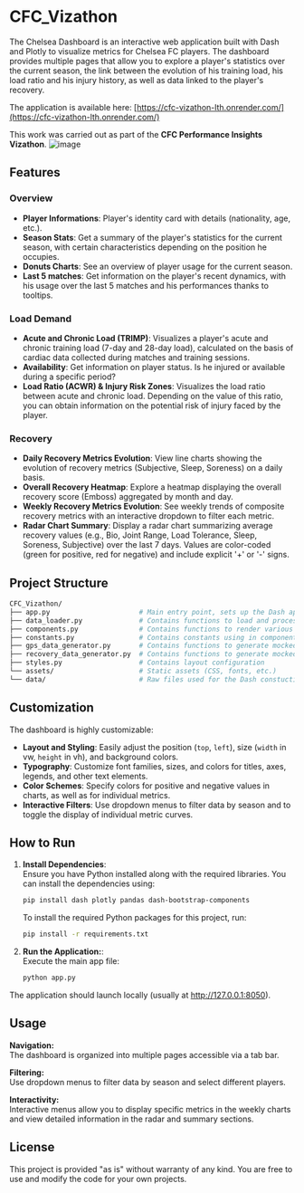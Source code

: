 # CFC_Vizathon

The Chelsea Dashboard is an interactive web application built with Dash and Plotly to visualize metrics for Chelsea FC players. The dashboard provides multiple pages that allow you to explore a player's statistics over the current season, the link between the evolution of his training load, his load ratio and his injury history, as well as data linked to the player's recovery.

The application is available here: [https://cfc-vizathon-lth.onrender.com/](https://cfc-vizathon-lth.onrender.com/)

This work was carried out as part of the **CFC Performance Insights Vizathon**.
![image](https://github.com/user-attachments/assets/5f4ae088-87ee-435e-98e7-9ce51bb404ca)


## Features
### Overview
- **Player Informations**: Player's identity card with details (nationality, age, etc.).
- **Season Stats**:  Get a summary of the player's statistics for the current season, with certain characteristics depending on the position he occupies.
- **Donuts Charts**:  See an overview of player usage for the current season.
- **Last 5 matches**:  Get information on the player's recent dynamics, with his usage over the last 5 matches and his performances thanks to tooltips.

### Load Demand
- **Acute and Chronic Load (TRIMP)**: Visualizes a player's acute and chronic training load (7-day and 28-day load), calculated on the basis of cardiac data collected during matches and training sessions.
- **Availability**:  Get information on player status. Is he injured or available during a specific period?
- **Load Ratio (ACWR) & Injury Risk Zones**:  Visualizes the load ratio between acute and chronic load. Depending on the value of this ratio, you can obtain information on the potential risk of injury faced by the player.

### Recovery
- **Daily Recovery Metrics Evolution**: View line charts showing the evolution of recovery metrics (Subjective, Sleep, Soreness) on a daily basis.
- **Overall Recovery Heatmap**: Explore a heatmap displaying the overall recovery score (Emboss) aggregated by month and day.
- **Weekly Recovery Metrics Evolution**: See weekly trends of composite recovery metrics with an interactive dropdown to filter each metric.
- **Radar Chart Summary**: Display a radar chart summarizing average recovery values (e.g., Bio, Joint Range, Load Tolerance, Sleep, Soreness, Subjective) over the last 7 days. Values are color-coded (green for positive, red for negative) and include explicit '+' or '-' signs.

## Project Structure
```bash
CFC_Vizathon/
├── app.py                      # Main entry point, sets up the Dash app and its layout
├── data_loader.py              # Contains functions to load and process raw recovery data
├── components.py               # Contains functions to render various charts and components
├── constants.py                # Contains constants using in components (colors, font size, etc.)
├── gps_data_generator.py       # Contains functions to generate mocked data for GPS data
├── recovery_data_generator.py  # Contains functions to generate mocked data for recovery data
├── styles.py                   # Contains layout configuration
└── assets/                     # Static assets (CSS, fonts, etc.)
└── data/                       # Raw files used for the Dash constuction
```

## Customization

The dashboard is highly customizable:
- **Layout and Styling**: Easily adjust the position (`top`, `left`), size (`width` in vw, `height` in vh), and background colors.
- **Typography**: Customize font families, sizes, and colors for titles, axes, legends, and other text elements.
- **Color Schemes**: Specify colors for positive and negative values in charts, as well as for individual metrics.
- **Interactive Filters**: Use dropdown menus to filter data by season and to toggle the display of individual metric curves.

## How to Run

1. **Install Dependencies**:  
  Ensure you have Python installed along with the required libraries. You can install the dependencies using:
    ```bash
    pip install dash plotly pandas dash-bootstrap-components
    ```
    
    To install the required Python packages for this project, run:
    
    ```bash
    pip install -r requirements.txt
    ```

2. **Run the Application:**:  
  Execute the main app file:
    ```bash
    python app.py
    ```

The application should launch locally (usually at http://127.0.0.1:8050).

## Usage

**Navigation:**  
The dashboard is organized into multiple pages accessible via a tab bar.

**Filtering:**  
Use dropdown menus to filter data by season and select different players.

**Interactivity:**  
Interactive menus allow you to display specific metrics in the weekly charts and view detailed information in the radar and summary sections.

## License

This project is provided "as is" without warranty of any kind. You are free to use and modify the code for your own projects.
